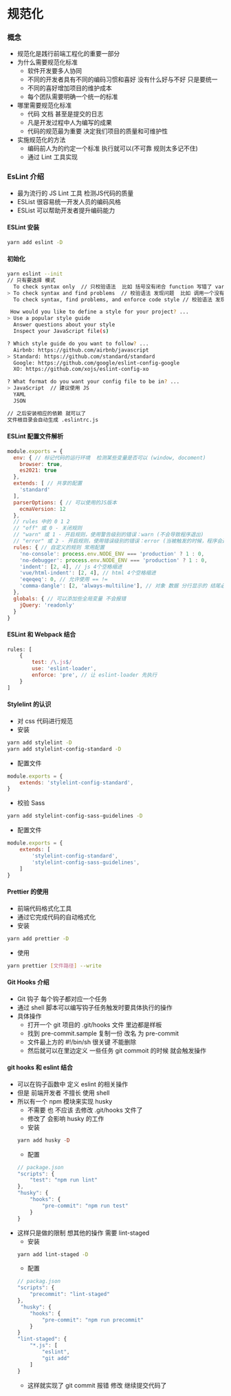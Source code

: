 # 规范化

### 概念
- 规范化是践行前端工程化的重要一部分
- 为什么需要规范化标准
    - 软件开发要多人协同
    - 不同的开发者具有不同的编码习惯和喜好 没有什么好与不好 只是要统一
    - 不同的喜好增加项目的维护成本
    - 每个团队需要明确一个统一的标准
- 哪里需要规范化标准
    - 代码 文档 甚至是提交的日志
    - 凡是开发过程中人为编写的成果
    - 代码的规范最为重要 决定我们项目的质量和可维护性
- 实施规范化的方法
    - 编码前人为的约定一个标准  执行就可以(不可靠 规则太多记不住)
    - 通过 Lint 工具实现

### EsLint 介绍
- 最为流行的 JS Lint 工具 检测JS代码的质量
- ESList 很容易统一开发人员的编码风格
- ESList 可以帮助开发者提升编码能力

#### ESLint 安装
```sh
yarn add eslint -D
```
#### 初始化
```sh
yarn eslint --init
// 只有要选择 模式
  To check syntax only  // 只校验语法  比如 括号没有闭合 function 写错了 var 写错了
> To check syntax and find problems  // 校验语法 发现问题  比如 调用一个没有定义的函数
  To check syntax, find problems, and enforce code style // 校验语法 发现问题 还对代码风格约束  比如缩进不统一

 How would you like to define a style for your project? ...
> Use a popular style guide
  Answer questions about your style
  Inspect your JavaScript file(s)

? Which style guide do you want to follow? ...
  Airbnb: https://github.com/airbnb/javascript
> Standard: https://github.com/standard/standard        
  Google: https://github.com/google/eslint-config-google
  XO: https://github.com/xojs/eslint-config-xo

? What format do you want your config file to be in? ... 
> JavaScript  // 建议使用 JS
  YAML
  JSON

// 之后安装相应的依赖 就可以了
文件根目录会自动生成 .eslintrc.js
```

#### ESLint 配置文件解析
```js
module.exports = {
  env: { // 标记代码的运行环境  检测某些变量是否可以 (window, docoment)
    browser: true,
    es2021: true
  },
  extends: [ // 共享的配置
    'standard'
  ],
  parserOptions: { // 可以使用的JS版本
    ecmaVersion: 12
  },
  // rules 中的 0 1 2 
  // "off" 或 0 - 关闭规则
  // "warn" 或 1 - 开启规则，使用警告级别的错误：warn (不会导致程序退出)
  // "error" 或 2 - 开启规则，使用错误级别的错误：error (当被触发的时候，程序会退出)
  rules: { // 自定义的规则 常用配置
    'no-console': process.env.NODE_ENV === 'production' ? 1 : 0,
    'no-debugger': process.env.NODE_ENV === 'production' ? 1 : 0,
    'indent': [2, 4], // js 4个空格缩进
    'vue/html-indent': [2, 4], // html 4个空格缩进
    'eqeqeq': 0, // 允许使用 == !=
    'comma-dangle': [2, 'always-multiline'], // 对象 数据 分行显示的 结尾必须加 ','
  },
  globals: { // 可以添加些全局变量 不会报错
    jQuery: 'readonly'
  }
}
```

#### ESLint 和 Webpack 结合
```js
rules: [
    {
        test: /\.js$/
        use: 'eslint-loader',
        enforce: 'pre', // 让 eslint-loader 先执行
    }
]
```

#### Stylelint 的认识
- 对 css 代码进行规范
- 安装
```sh
yarn add stylelint -D
yarn add stylelint-config-standard -D
```
- 配置文件
```js
module.exports = {
    extends: 'stylelint-config-standard',
}
```
- 校验 Sass
```sh
yarn add stylelint-config-sass-guidelines -D
```
- 配置文件
```js
module.exports = {
    extends: [
        'stylelint-config-standard',
        'stylelint-config-sass-guidelines',
    ]
}
```

#### Prettier 的使用
- 前端代码格式化工具
- 通过它完成代码的自动格式化
- 安装
```sh
yarn add prettier -D
```
- 使用 
```sh
yarn prettier [文件路径] --write
```

#### Git Hooks 介绍
- Git 钩子 每个钩子都对应一个任务
- 通过 shell 脚本可以编写钩子任务触发时要具体执行的操作
- 具体操作
    - 打开一个 git 项目的 .git/hooks 文件 里边都是样板
    - 找到 pre-commit.sample 复制一份  改名 为  pre-commit
    - 文件最上方的 #!/bin/sh  很关键 不能删除
    - 然后就可以在里边定义 一些任务  git commoit 的时候 就会触发操作

#### git hooks 和 eslint 结合
- 可以在钩子函数中 定义 eslint 的相关操作
- 但是 前端开发者  不擅长 使用 shell
- 所以有一个 npm 模块来实现 husky
    - 不需要 也 不应该 去修改  .git/hooks 文件了
    - 修改了 会影响  husky 的工作
    - 安装
    ```hs
    yarn add husky -D
    ```
    - 配置
    ```js
    // package.json
    "scripts": {
        "test": "npm run lint"
    },
    "husky": {
        "hooks": {
            "pre-commit": "npm run test"
        }
    }
    ```
- 这样只是做的限制  想其他的操作  需要 lint-staged
    - 安装
    ```sh
    yarn add lint-staged -D
    ```
    - 配置
    ```js
    // packag.json
    "scripts": {
        "precommit": "lint-staged"
    },
     "husky": {
        "hooks": {
            "pre-commit": "npm run precommit"
        }
    }
    "lint-staged": {
        "*.js": [
            "eslint",
            "git add"
        ]
    }
    ```
    - 这样就实现了 git commit  报错 修改  继续提交代码了








